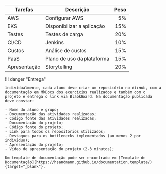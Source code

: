 

| Tarefas | Descrição | Peso |
|-|-|-:|
| AWS | Configurar AWS | 5% |
| EKS | Disponibilizar a aplicação | 15% |
| Testes | Testes de carga | 20% |
| CI/CD | Jenkins | 10% |
| Custos | Análise de custos | 15% |
| PaaS | Plano de uso da plataforma | 15% |
| Apresentação | Storytelling | 20% |




!!! danger "Entrega"

    Individualmente, cada aluno deve criar um repositório no GitHub, com a documentação em MkDocs dos exercícios realizados e também com o projeto e entrega o link via BlabkBoard. Na documentação publicada deve constar:

    - Nome do aluno e grupo;
    - Documentação das atividades realizadas;
    - Código fonte das atividades realizadas;
    - Documentação do projeto;
    - Código fonte do projeto;
    - Link para todos os repositórios utilizados;
    - Destaques para os bottlenecks implementados (ao menos 2 por indivíduo);
    - Apresentação do projeto;
    - Vídeo de apresentação do projeto (2-3 minutos);
    
    Um template de documentação pode ser encontrado em [Template de Documentação](https://hsandmann.github.io/documentation.template/){target="_blank"}.
